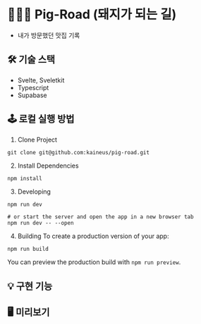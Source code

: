 # 🍕🍔🍲 Pig-Road (돼지가 되는 길)

- 내가 방문했던 맛집 기록

## 🛠️ 기술 스택

- Svelte, Sveletkit
- Typescript
- Supabase

## 🕹️ 로컬 실행 방법

1. Clone Project

```
git clone git@github.com:kaineus/pig-road.git
```

2. Install Dependencies

```
npm install
```

3. Developing

```
npm run dev

# or start the server and open the app in a new browser tab
npm run dev -- --open
```

4. Building
   To create a production version of your app:

```bash
npm run build
```

You can preview the production build with `npm run preview`.

## 💡 구현 기능

## 🖥️ 미리보기
